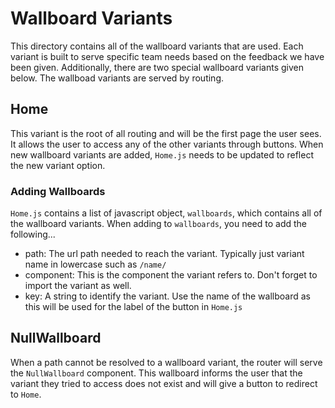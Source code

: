 # Wallboard Variants
This directory contains all of the wallboard variants that are used. Each variant is built to serve specific team needs based on the feedback we have been given. Additionally, there are two special wallboard variants given below. The wallboad variants are served by routing.
## Home
This variant is the root of all routing and will be the first page the user sees. It allows the user to access any of the other variants through buttons. When new wallboard variants are added, `Home.js` needs to be updated to reflect the new variant option.

### Adding Wallboards
`Home.js` contains a list of javascript object, `wallboards`, which contains all of the wallboard variants. When adding to `wallboards`, you need to add the following...
  * path: The url path needed to reach the variant. Typically just variant name in lowercase such as `/name/`
  * component: This is the component the variant refers to. Don't forget to import the variant as well.
  * key: A string to identify the variant. Use the name of the wallboard as this will be used for the label of the button in `Home.js`
  
  ## NullWallboard
  When a path cannot be resolved to a wallboard variant, the router will serve the `NullWallboard` component. This wallboard informs the user that the variant they tried to access does not exist and will give a button to redirect to `Home`.

